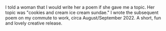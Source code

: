 I told a woman that I would write her a poem if she gave me a topic.
Her topic was "cookies and cream ice cream sundae."
I wrote the subsequent poem on my commute to work, circa August/September 2022.
A short, fun and lovely creative release.
